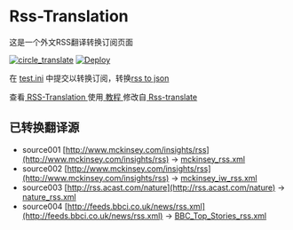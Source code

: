 # Rss-Translation

这是一个外文RSS翻译转换订阅页面 

[![circle_translate](https://github.com/yaoshengv/Rss-Translation/actions/workflows/circle_translate.yml/badge.svg)](https://github.com/yaoshengv/Rss-Translation/actions/workflows/circle_translate.yml)
[![Deploy](https://github.com/yaoshengv/Rss-Translation/actions/workflows/jekyll-gh-pages.yml/badge.svg)](https://github.com/yaoshengv/Rss-Translation/actions/workflows/jekyll-gh-pages.yml)

在 [test.ini](https://github.com/yaoshengv/Rss-Translation/blob/main/test.ini) 中提交以转换订阅，转换[rss to json](https://rss2json.com/)

查看[ RSS-Translation ](https://yaoshengv.github.io/RSS-Translation)使用[ 教程 ](https://www.tjsky.net/tutorial/644)修改自[ Rss-translate ](https://github.com/rcy1314/Rss-Translation/)

## 已转换翻译源

 - source001 [http://www.mckinsey.com/insights/rss](http://www.mckinsey.com/insights/rss) -> [mckinsey_rss.xml](rss/mckinsey_rss.xml)
 - source002 [http://www.mckinsey.com/insights/rss](http://www.mckinsey.com/insights/rss) -> [mckinsey_iw_rss.xml](rss/mckinsey_iw_rss.xml)
 - source003 [http://rss.acast.com/nature](http://rss.acast.com/nature) -> [nature_rss.xml](rss/nature_rss.xml)
 - source004 [http://feeds.bbci.co.uk/news/rss.xml](http://feeds.bbci.co.uk/news/rss.xml) -> [BBC_Top_Stories_rss.xml](rss/BBC_Top_Stories_rss.xml)
